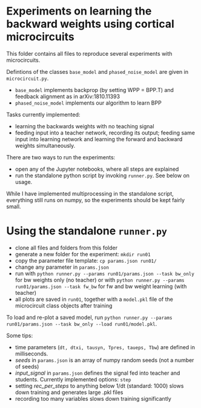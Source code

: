 # Experiments on learning the backward weights using cortical microcircuits

This folder contains all files to reproduce several experiments with microcircuits.

Defintions of the classes `base_model` and `phased_noise_model` are given in `microcircuit.py`.
- `base_model` implements backprop (by setting WPP = BPP.T) and feedback alignment as in arXiv:1810.11393
- `phased_noise_model` implements our algorithm to learn BPP

Tasks currently implemented:
- learning the backwards weights with no teaching signal
- feeding input into a teacher network, recording its output; feeding same input into learning network and learning the forward and backward weights simultaneously.

There are two ways to run the experiments:
- open any of the Jupyter notebooks, where all steps are explained
- run the standalone python script by invoking `runner.py`. See below on usage.

While I have implemented multiprocessing in the standalone script, everything still runs on numpy, so the experiments should be kept fairly small.

# Using the standalone `runner.py`

- clone all files and folders from this folder
- generate a new folder for the experiment: `mkdir run01`
- copy the parameter file template: `cp params.json run01/`
- change any parameter in `params.json`
- run with `python runner.py --params run01/params.json --task bw_only` for bw weights only (no teacher)
   or with `python runner.py --params run01/params.json --task fw_bw` for fw and bw weight learning (with teacher)
- all plots are saved in `run01`, together with a `model.pkl` file of the microcircuit class objects after training

To load and re-plot a saved model, run `python runner.py --params run01/params.json --task bw_only --load run01/model.pkl`.

Some tips:
- time parameters (`dt, dtxi, tausyn, Tpres, taueps, Tbw`) are defined in milliseconds.
- *seeds* in `params.json` is an array of numpy random seeds (not a number of seeds)
- *input_signal* in `params.json` defines the signal fed into teacher and students. Currently implemented options: `step`
- setting *rec_per_steps* to anything below 1/dt (standard: 1000) slows down training and generates large .pkl files
- recording too many variables slows down training significantly
